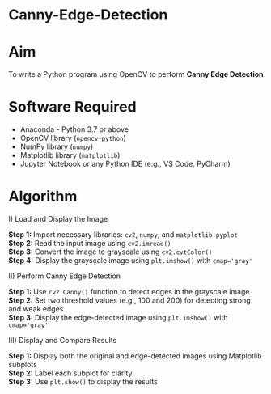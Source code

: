 # Canny-Edge-Detection

# Aim

To write a Python program using OpenCV to perform **Canny Edge Detection**

# Software Required

- Anaconda - Python 3.7 or above  
- OpenCV library (`opencv-python`)  
- NumPy library (`numpy`)  
- Matplotlib library (`matplotlib`)  
- Jupyter Notebook or any Python IDE (e.g., VS Code, PyCharm)

# Algorithm

I) Load and Display the Image  

**Step 1:** Import necessary libraries: `cv2`, `numpy`, and `matplotlib.pyplot`  
**Step 2:** Read the input image using `cv2.imread()`  
**Step 3:** Convert the image to grayscale using `cv2.cvtColor()`  
**Step 4:** Display the grayscale image using `plt.imshow()` with `cmap='gray'`



II) Perform Canny Edge Detection  

**Step 1:** Use `cv2.Canny()` function to detect edges in the grayscale image  
**Step 2:** Set two threshold values (e.g., 100 and 200) for detecting strong and weak edges  
**Step 3:** Display the edge-detected image using `plt.imshow()` with `cmap='gray'`



III) Display and Compare Results  

**Step 1:** Display both the original and edge-detected images using Matplotlib subplots  
**Step 2:** Label each subplot for clarity  
**Step 3:** Use `plt.show()` to display the results
